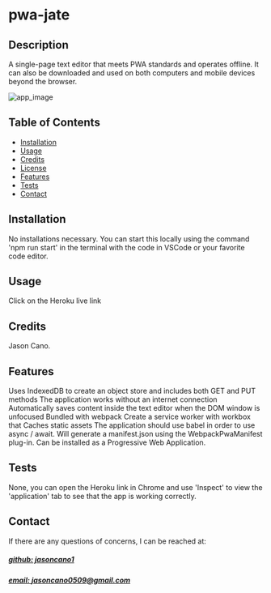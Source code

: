 # pwa-jate


## Description
A single-page text editor that meets PWA standards and operates offline. It can also be downloaded and used on both computers and mobile devices beyond the browser.

![app_image](images/mockup.png)

## Table of Contents
- [Installation](#installation)
- [Usage](#usage)
- [Credits](#credits)
- [License](#license)
- [Features](#features)
- [Tests](#tests)
- [Contact](#contact)

## Installation
No installations necessary.  You can start this locally using the command 'npm run start' in the terminal with the code in VSCode or your favorite code editor.

## Usage
Click on the Heroku live link

## Credits
Jason Cano.



## Features
Uses IndexedDB to create an object store and includes both GET and PUT methods  The application works without an internet connection  Automatically saves content inside the text editor when the DOM window is unfocused  Bundled with webpack  Create a service worker with workbox that Caches static assets  The application should use babel in order to use async / await. Will generate a manifest.json using the WebpackPwaManifest plug-in. Can be installed as a Progressive Web Application.

## Tests
None, you can open the Heroku link in Chrome and use 'Inspect' to view the 'application' tab to see that the app is working correctly.

## Contact
If there are any questions of concerns, I can be reached at:
##### [github: jasoncano1](https://github.com/jasoncano1)
##### [email: jasoncano0509@gmail.com](mailto:jasoncano0509@gmail.com)
